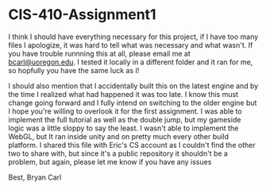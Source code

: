 # CIS-410-Assignment1

I think I should have everything necessary for this project, if I have too many files I apologize, it was hard to tell what was necessary and what wasn't.
If you have trouble runnning this at all, please email me at bcarl@uoregon.edu. I tested it locally in a different folder and it ran for me, so hopfully you have the same luck as I!

I should also mention that I accidentally built this on the latest engine and by the time I realized what had happened it was too late.
I know this must change going forward and I fully intend on switching to the older engine but I hope you're willing to overlook it for the first assignment.
I was able to implement the full tutorial as well as the double jump, but my gameside logic was a little sloppy to say the least. 
I wasn't able to implement the WebGL, but It ran inside unity and on pretty much every other build platform.
I shared this file with Eric's CS account as I couldn't find the other two to share with, but since it's a public repository it shouldn't be a problem, but again, please let me know if you have any issues

Best,
Bryan Carl
